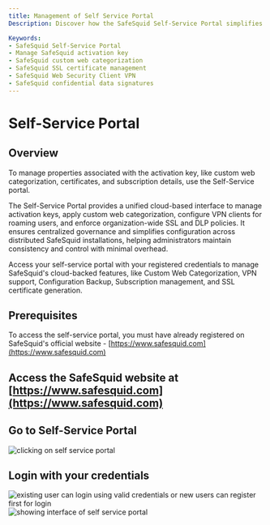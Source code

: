 ```yaml
---
title: Management of Self Service Portal  
Description: Discover how the SafeSquid Self-Service Portal simplifies centralized management of licenses, custom web categorization, SSL certificates, VPN clients, and DLP signatures across all SafeSquid installations with a unified cloud-based interface.

Keywords:
- SafeSquid Self-Service Portal  
- Manage SafeSquid activation key  
- SafeSquid custom web categorization  
- SafeSquid SSL certificate management  
- SafeSquid Web Security Client VPN  
- SafeSquid confidential data signatures  
---
```


# Self-Service Portal

## Overview

To manage properties associated with the activation key, like custom web categorization, certificates, and subscription details, use the Self-Service portal.

The Self-Service Portal provides a unified cloud-based interface to manage activation keys, apply custom web categorization, configure VPN clients for roaming users, and enforce organization-wide SSL and DLP policies. It ensures centralized governance and simplifies configuration across distributed SafeSquid installations, helping administrators maintain consistency and control with minimal overhead.

Access your self-service portal with your registered credentials to manage SafeSquid's cloud-backed features, like Custom Web Categorization, VPN support, Configuration Backup, Subscription management, and SSL certificate generation.

## Prerequisites

To access the self-service portal, you must have already registered on SafeSquid's official website - [https://www.safesquid.com](https://www.safesquid.com)

## Access the SafeSquid website at [https://www.safesquid.com](https://www.safesquid.com)

## Go to Self-Service Portal

![clicking on self service portal](/img/How_To/Access_The_Self_Service_Portal/image1.webp)

## Login with your credentials

![existing user can login using valid credentials or new users can register first for login](/img/How_To/Access_The_Self_Service_Portal/image2.webp) ![showing interface of self service portal](/img/How_To/Access_The_Self_Service_Portal/image3.webp)
